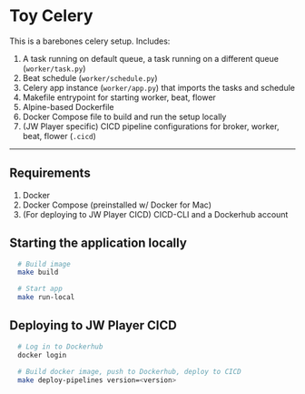 # Toy Celery

This is a barebones celery setup. Includes:
1. A task running on default queue, a task running on a different queue (`worker/task.py`)
1. Beat schedule (`worker/schedule.py`)
1. Celery app instance (`worker/app.py`) that imports the tasks and schedule
1. Makefile entrypoint for starting worker, beat, flower
1. Alpine-based Dockerfile
1. Docker Compose file to build and run the setup locally
1. (JW Player specific) CICD pipeline configurations for broker, worker, beat, flower (`.cicd`)

-----------

## Requirements

1. Docker
1. Docker Compose (preinstalled w/ Docker for Mac)
1. (For deploying to JW Player CICD) CICD-CLI and a Dockerhub account

## Starting the application locally

```bash
  # Build image
  make build

  # Start app
  make run-local
```

## Deploying to JW Player CICD

```bash
  # Log in to Dockerhub
  docker login

  # Build docker image, push to Dockerhub, deploy to CICD
  make deploy-pipelines version=<version>
```
